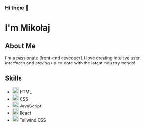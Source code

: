 ### Hi there 👋
# I'm Mikołaj

## About Me

I'm a passionate [front-end deveoper]. I love creating intuitive user interfaces and staying up-to-date with the latest industry trends!

## Skills

- <img src="https://www.w3.org/html/logo/downloads/HTML5_Logo_256.png" alt="HTML" width="20" height="20"/> HTML
- <img src="https://www.kindpng.com/picc/m/355-3557489_css3-logo-png-transparent-background-css-logo-transparent.png" alt="CSS" width="20" height="20"/> CSS
- <img src="https://upload.wikimedia.org/wikipedia/commons/thumb/9/99/Unofficial_JavaScript_logo_2.svg/1024px-Unofficial_JavaScript_logo_2.svg.png" alt="JavaScript" width="20" height="20"/> JavaScript
- <img src="https://upload.wikimedia.org/wikipedia/commons/thumb/a/a7/React-icon.svg/1280px-React-icon.svg.png" alt="React" width="20" height="20"/> React
- <img src="[https://pbs.twimg.com/profile_images/1278691829135876097/I7WBVm4z_400x400.png](https://raw.githubusercontent.com/devicons/devicon/1119b9f84c0290e0f0b38982099a2bd027a48bf1/icons/tailwindcss/tailwindcss-plain.svg)" alt="Tailwind CSS" width="20" height="20"/> Tailwind CSS


<!--
**malalalash/malalalash** is a ✨ _special_ ✨ repository because its `README.md` (this file) appears on your GitHub profile.

Here are some ideas to get you started:

- 🔭 I’m currently working on ...
- 🌱 I’m currently learning ...
- 👯 I’m looking to collaborate on ...
- 🤔 I’m looking for help with ...
- 💬 Ask me about ...
- 📫 How to reach me: ...
- 😄 Pronouns: ...
- ⚡ Fun fact: ...
-->
